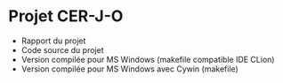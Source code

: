 # Projet CER-J-O
- Rapport du projet
- Code source du projet
- Version compilée pour MS Windows (makefile compatible IDE CLion)
- Version compilée pour MS Windows avec Cywin (makefile)
